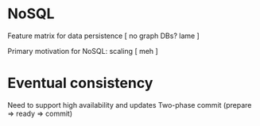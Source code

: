 # NoSQL
Feature matrix for data persistence
[ no graph DBs? lame ]

Primary motivation for NoSQL: scaling
[ meh ]

# Eventual consistency
Need to support high availability and updates
Two-phase commit (prepare => ready => commit)
